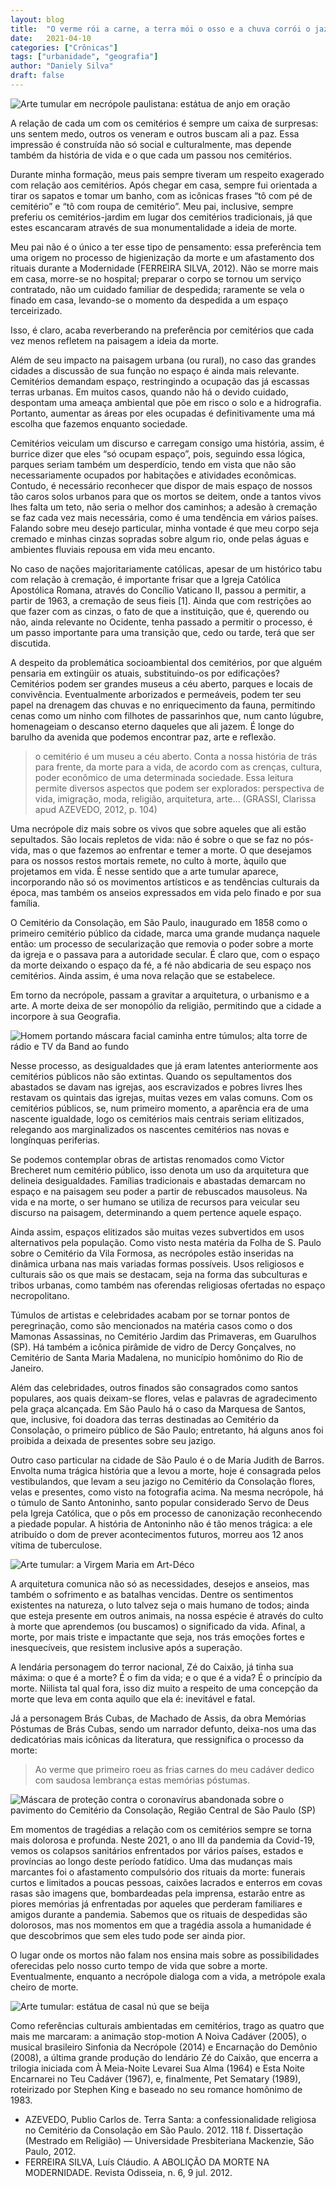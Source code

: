 ```yaml
---
layout: blog
title:  "O verme rói a carne, a terra mói o osso e a chuva corrói o jazigo"
date:   2021-04-10
categories: ["Crônicas"]
tags: ["urbanidade", "geografia"]
author: "Daniely Silva"
draft: false
---
```

![Arte tumular em necrópole paulistana: estátua de anjo em oração](/img/blog/necropole1.jpg "A oração do arcanjo")

A relação de cada um com os cemitérios é sempre um caixa de surpresas: uns sentem medo, outros os veneram e outros buscam ali a paz. Essa impressão é construída não só social e culturalmente, mas depende também da história de vida e o que cada um passou nos cemitérios.

Durante minha formação, meus pais sempre tiveram um respeito exagerado com relação aos cemitérios. Após chegar em casa, sempre fui orientada a tirar os sapatos e tomar um banho, com as icônicas frases “tô com pé de cemitério” e “tô com roupa de cemitério”. Meu pai, inclusive, sempre preferiu os cemitérios-jardim em lugar dos cemitérios tradicionais, já que estes escancaram através de sua monumentalidade a ideia de morte.

Meu pai não é o único a ter esse tipo de pensamento: essa preferência tem uma origem no processo de higienização da morte e um afastamento dos rituais durante a Modernidade (FERREIRA SILVA, 2012). Não se morre mais em casa, morre-se no hospital; preparar o corpo se tornou um serviço contratado, não um cuidado familiar de despedida; raramente se vela o finado em casa, levando-se o momento da despedida a um espaço terceirizado.

Isso, é claro, acaba reverberando na preferência por cemitérios que cada vez menos refletem na paisagem a ideia da morte.

Além de seu impacto na paisagem urbana (ou rural), no caso das grandes cidades a discussão de sua função no espaço é ainda mais relevante. Cemitérios demandam espaço, restringindo a ocupação das já escassas terras urbanas. Em muitos casos, quando não há o devido cuidado, despontam uma ameaça ambiental que põe em risco o solo e a hidrografia. Portanto, aumentar as áreas por eles ocupadas é definitivamente uma má escolha que fazemos enquanto sociedade.

Cemitérios veiculam um discurso e carregam consigo uma história, assim, é burrice dizer que eles “só ocupam espaço”, pois, seguindo essa lógica, parques seriam também um desperdício, tendo em vista que não são necessariamente ocupados por habitações e atividades econômicas. Contudo, é necessário reconhecer que dispor de mais espaço de nossos tão caros solos urbanos para que os mortos se deitem, onde a tantos vivos lhes falta um teto, não seria o melhor dos caminhos; a adesão à cremação se faz cada vez mais necessária, como é uma tendência em vários países. Falando sobre meu desejo particular, minha vontade é que meu corpo seja cremado e minhas cinzas sopradas sobre algum rio, onde pelas águas e ambientes fluviais repousa em vida meu encanto.

No caso de nações majoritariamente católicas, apesar de um histórico tabu com relação à cremação, é importante frisar que a Igreja Católica Apostólica Romana, através do Concílio Vaticano II, passou a permitir, a partir de 1963, a cremação de seus fieis [1]. Ainda que com restrições ao que fazer com as cinzas, o fato de que a instituição, que é, querendo ou não, ainda relevante no Ocidente, tenha passado a permitir o processo, é um passo importante para uma transição que, cedo ou tarde, terá que ser discutida.

A despeito da problemática socioambiental dos cemitérios, por que alguém pensaria em extingüir os atuais, substituindo-os por edificações? Cemitérios podem ser grandes museus a céu aberto, parques e locais de convivência. Eventualmente arborizados e permeáveis, podem ter seu papel na drenagem das chuvas e no enriquecimento da fauna, permitindo cenas como um ninho com filhotes de passarinhos que, num canto lúgubre, homenageiam o descanso eterno daqueles que ali jazem. É longe do barulho da avenida que podemos encontrar paz, arte e reflexão.

>o cemitério é um museu a céu aberto. Conta a nossa história de trás para frente, da morte para a vida, de acordo com as crenças, cultura, poder econômico de uma determinada sociedade. Essa leitura permite diversos aspectos que podem ser explorados: perspectiva de vida, imigração, moda, religião, arquitetura, arte… (GRASSI, Clarissa apud AZEVEDO, 2012, p. 104)

Uma necrópole diz mais sobre os vivos que sobre aqueles que ali estão sepultados. São locais repletos de vida: não é sobre o que se faz no pós-vida, mas o que fazemos ao enfrentar e temer a morte. O que desejamos para os nossos restos mortais remete, no culto à morte, àquilo que projetamos em vida. É nesse sentido que a arte tumular aparece, incorporando não só os movimentos artísticos e as tendências culturais da época, mas também os anseios expressados em vida pelo finado e por sua família.

O Cemitério da Consolação, em São Paulo, inaugurado em 1858 como o primeiro cemitério público da cidade, marca uma grande mudança naquele então: um processo de secularização que removia o poder sobre a morte da igreja e o passava para a autoridade secular. É claro que, com o espaço da morte deixando o espaço da fé, a fé não abdicaria de seu espaço nos cemitérios. Ainda assim, é uma nova relação que se estabelece.

Em torno da necrópole, passam a gravitar a arquitetura, o urbanismo e a arte. A morte deixa de ser monopólio da religião, permitindo que a cidade a incorpore à sua Geografia.

![Homem portando máscara facial caminha entre túmulos; alta torre de rádio e TV da Band ao fundo](/img/blog/necropole2.jpg "A lúgubre paisagem da Necrópole conversa com a paisagem da Metrópole")

Nesse processo, as desigualdades que já eram latentes anteriormente aos cemitérios públicos não são extintas. Quando os sepultamentos dos abastados se davam nas igrejas, aos escravizados e pobres livres lhes restavam os quintais das igrejas, muitas vezes em valas comuns. Com os cemitérios públicos, se, num primeiro momento, a aparência era de uma nascente igualdade, logo os cemitérios mais centrais seriam elitizados, relegando aos marginalizados os nascentes cemitérios nas novas e longínquas periferias.

Se podemos contemplar obras de artistas renomados como Victor Brecheret num cemitério público, isso denota um uso da arquitetura que delineia desigualdades. Famílias tradicionais e abastadas demarcam no espaço e na paisagem seu poder a partir de rebuscados mausoleus. Na vida e na morte, o ser humano se utiliza de recursos para veicular seu discurso na paisagem, determinando a quem pertence aquele espaço.

Ainda assim, espaços elitizados são muitas vezes subvertidos em usos alternativos pela população. Como visto nesta matéria da Folha de S. Paulo sobre o Cemitério da Vila Formosa, as necrópoles estão inseridas na dinâmica urbana nas mais variadas formas possíveis. Usos religiosos e culturais são os que mais se destacam, seja na forma das subculturas e tribos urbanas, como também nas oferendas religiosas ofertadas no espaço necropolitano.

Túmulos de artistas e celebridades acabam por se tornar pontos de peregrinação, como são mencionados na matéria casos como o dos Mamonas Assassinas, no Cemitério Jardim das Primaveras, em Guarulhos (SP). Há também a icônica pirâmide de vidro de Dercy Gonçalves, no Cemitério de Santa Maria Madalena, no município homônimo do Rio de Janeiro.

Além das celebridades, outros finados são consagrados como santos populares, aos quais deixam-se flores, velas e palavras de agradecimento pela graça alcançada. Em São Paulo há o caso da Marquesa de Santos, que, inclusive, foi doadora das terras destinadas ao Cemitério da Consolação, o primeiro público de São Paulo; entretanto, há alguns anos foi proibida a deixada de presentes sobre seu jazigo.

Outro caso particular na cidade de São Paulo é o de Maria Judith de Barros. Envolta numa trágica história que a levou a morte, hoje é consagrada pelos vestibulandos, que levam a seu jazigo no Cemitério da Consolação flores, velas e presentes, como visto na fotografia acima. Na mesma necrópole, há o túmulo de Santo Antoninho, santo popular considerado Servo de Deus pela Igreja Católica, que o pôs em processo de canonização reconhecendo a piedade popular. A história de Antoninho não é tão menos trágica: a ele atribuído o dom de prever acontecimentos futuros, morreu aos 12 anos vítima de tuberculose.

![Arte tumular: a Virgem Maria em Art-Déco](/img/blog/necropole3.jpg "Nossa Senhora lúgubre")

A arquitetura comunica não só as necessidades, desejos e anseios, mas também o sofrimento e as batalhas vencidas. Dentre os sentimentos existentes na natureza, o luto talvez seja o mais humano de todos; ainda que esteja presente em outros animais, na nossa espécie é através do culto à morte que aprendemos (ou buscamos) o significado da vida. Afinal, a morte, por mais triste e impactante que seja, nos trás emoções fortes e inesquecíveis, que resistem inclusive após a superação.

A lendária personagem do terror nacional, Zé do Caixão, já tinha sua máxima: o que é a morte? É o fim da vida; e o que é a vida? É o princípio da morte. Niilista tal qual fora, isso diz muito a respeito de uma concepção da morte que leva em conta aquilo que ela é: inevitável e fatal.

Já a personagem Brás Cubas, de Machado de Assis, da obra Memórias Póstumas de Brás Cubas, sendo um narrador defunto, deixa-nos uma das dedicatórias mais icônicas da literatura, que ressignifica o processo da morte:

>Ao verme que primeiro roeu as frias carnes do meu cadáver dedico com saudosa lembrança estas memórias póstumas.

![Máscara de proteção contra o coronavírus abandonada sobre o pavimento do Cemitério da Consolação, Região Central de São Paulo (SP)](/img/blog/necropole4.jpg "A proteção entre a morte")

Em momentos de tragédias a relação com os cemitérios sempre se torna mais dolorosa e profunda. Neste 2021, o ano III da pandemia da Covid-19, vemos os colapsos sanitários enfrentados por vários países, estados e províncias ao longo deste período fatídico. Uma das mudanças mais marcantes foi o afastamento compulsório dos rituais da morte: funerais curtos e limitados a poucas pessoas, caixões lacrados e enterros em covas rasas são imagens que, bombardeadas pela imprensa, estarão entre as piores memórias já enfrentadas por aqueles que perderam familiares e amigos durante a pandemia. Sabemos que os rituais de despedidas são dolorosos, mas nos momentos em que a tragédia assola a humanidade é que descobrimos que sem eles tudo pode ser ainda pior.

O lugar onde os mortos não falam nos ensina mais sobre as possibilidades oferecidas pelo nosso curto tempo de vida que sobre a morte. Eventualmente, enquanto a necrópole dialoga com a vida, a metrópole exala cheiro de morte.

![Arte tumular: estátua de casal nú que se beija](/img/blog/necropole6.jpg "Famosa obra de arte tumular do Cemitério da Consolação")

Como referências culturais ambientadas em cemitérios, trago as quatro que mais me marcaram: a animação stop-motion A Noiva Cadáver (2005), o musical brasileiro Sinfonia da Necrópole (2014) e Encarnação do Demônio (2008), a última grande produção do lendário Zé do Caixão, que encerra a trilogia iniciada com À Meia-Noite Levarei Sua Alma (1964) e Esta Noite Encarnarei no Teu Cadáver (1967), e, finalmente, Pet Sematary (1989), roteirizado por Stephen King e baseado no seu romance homônimo de 1983.

* AZEVEDO, Publio Carlos de. Terra Santa: a confessionalidade religiosa no Cemitério da Consolação em São Paulo. 2012. 118 f. Dissertação (Mestrado em Religião) — Universidade Presbiteriana Mackenzie, São Paulo, 2012.
* FERREIRA SILVA, Luís Cláudio. A ABOLIÇÃO DA MORTE NA MODERNIDADE. Revista Odisseia, n. 6, 9 jul. 2012.
